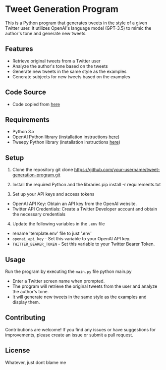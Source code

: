 # Tweet Generation Program

This is a Python program that generates tweets in the style of a given Twitter user. It utilizes OpenAI's language model (GPT-3.5) to mimic the author's tone and generate new tweets.

## Features

- Retrieve original tweets from a Twitter user
- Analyze the author's tone based on the tweets
- Generate new tweets in the same style as the examples
- Generate subjects for new tweets based on the examples

## Code Source
- Code copied from [here](https://github.com/gkamradt/langchain-tutorials/blob/main/data_generation/Instructing%20LLMs%20To%20Match%20Tone.ipynb)

## Requirements

- Python 3.x
- OpenAI Python library (installation instructions [here](https://github.com/openai/openai-python))
- Tweepy Python library (installation instructions [here](https://github.com/tweepy/tweepy))

## Setup

1. Clone the repository
git clone https://github.com/your-username/tweet-generation-program.git

2. Install the required Python and the libraries
pip install -r requirements.txt

3. Set up your API keys and access tokens
- OpenAI API Key: Obtain an API key from the OpenAI website.
- Twitter API Credentials: Create a Twitter Developer account and obtain the necessary credentials

4. Update the following variables in the `.env` file
- rename 'template.env' file to just '.env'
- `openai_api_key` - Set this variable to your OpenAI API key.
- `TWITTER_BEARER_TOKEN` - Set this variable to your Twitter Bearer Token.

## Usage

Run the program by executing the `main.py` file
python main.py

- Enter a Twitter screen name when prompted.
- The program will retrieve the original tweets from the user and analyze the author's tone.
- It will generate new tweets in the same style as the examples and display them.

## Contributing

Contributions are welcome! If you find any issues or have suggestions for improvements, please create an issue or submit a pull request.

## License

Whatever, just dont blame me
